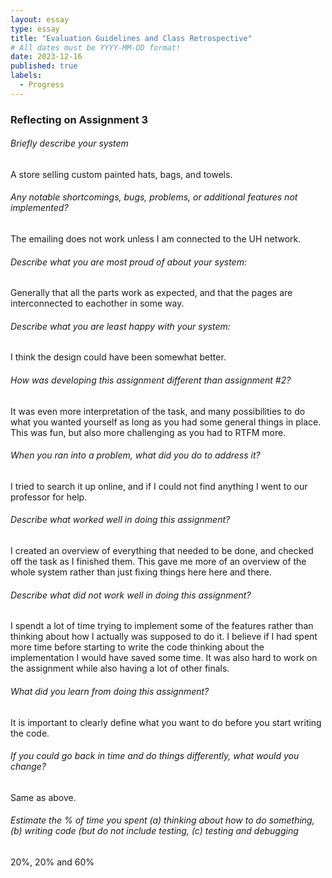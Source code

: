 ```yaml
---
layout: essay
type: essay
title: "Evaluation Guidelines and Class Retrospective"
# All dates must be YYYY-MM-DD format!
date: 2023-12-16
published: true
labels:
  - Progress
---
```


### Reflecting on Assignment 3

###### Briefly describe your system 
A store selling custom painted hats, bags, and towels. 

###### Any notable shortcomings, bugs, problems, or additional features not implemented?
The emailing does not work unless I am connected to the UH network.

###### Describe what you are most proud of about your system:
Generally that all the parts work as expected, and that the pages are interconnected to eachother in some way. 

###### Describe what you are least happy with your system:
I think the design could have been somewhat better. 

###### How was developing this assignment different than assignment #2?
It was even more interpretation of the task, and many possibilities to do what you wanted yourself as long as you had some general things in place. This was fun, but also more challenging as you had to RTFM more. 

###### When you ran into a problem, what did you do to address it?
I tried to search it up online, and if I could not find anything I went to our professor for help.

###### Describe what worked well in doing this assignment?
I created an overview of everything that needed to be done, and checked off the task as I finished them. This gave me more of an overview of the whole system rather than just fixing things here here and there. 

###### Describe what did not work well in doing this assignment?
I spendt a lot of time trying to implement some of the features rather than thinking about how I actually was supposed to do it. I believe if I had spent more time before starting to write the code thinking about the implementation I would have saved some time. It was also hard to work on the assignment while also having a lot of other finals. 

###### What did you learn from doing this assignment?
It is important to clearly define what you want to do before you start writing the code. 

###### If you could go back in time and do things differently, what would you change?
Same as above. 

###### Estimate the % of time you spent (a) thinking about how to do something, (b) writing code (but do not include testing, (c) testing and debugging
20%, 20% and 60%
